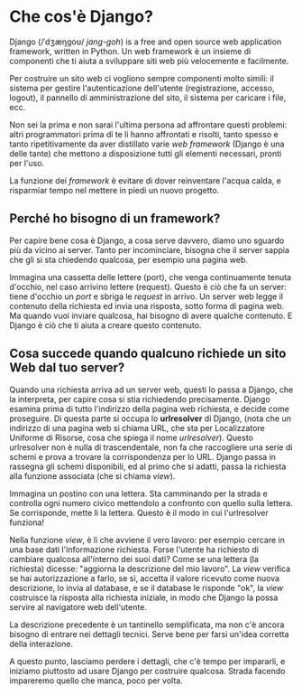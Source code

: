 # Che cos'è Django?

Django (/ˈdʒæŋɡoʊ/ *jang-goh*) is a free and open source web application framework, written in Python. Un web framework è un insieme di componenti che ti aiuta a sviluppare siti web più velocemente e facilmente.

Per costruire un sito web ci vogliono sempre componenti molto simili: il sistema per gestire l'autenticazione dell'utente (registrazione, accesso, logout), il pannello di amministrazione del sito, il sistema per caricare i file, ecc.

Non sei la prima e non sarai l'ultima persona ad affrontare questi problemi: altri programmatori prima di te li hanno affrontati e risolti, tanto spesso e tanto ripetitivamente da aver distillato varie *web framework* (Django è una delle tante) che mettono a disposizione tutti gli elementi necessari, pronti per l'uso.

La funzione dei *framework* è evitare di dover reinventare l'acqua calda, e risparmiar tempo nel mettere in piedi un nuovo progetto.

## Perché ho bisogno di un framework?

Per capire bene cosa è Django, a cosa serve davvero, diamo uno sguardo più da vicino ai server. Tanto per incominciare, bisogna che il server sappia che gli si sta chiedendo qualcosa, per esempio una pagina web.

Immagina una cassetta delle lettere (port), che venga continuamente tenuta d'occhio, nel caso arrivino lettere (request). Questo è ciò che fa un server: tiene d'occhio un *port* e sbriga le *request* in arrivo. Un server web legge il contenuto della richiesta ed invia una risposta, sotto forma di pagina web. Ma quando vuoi inviare qualcosa, hai bisogno di avere qualche contenuto. E Django è ciò che ti aiuta a creare questo contenuto.

## Cosa succede quando qualcuno richiede un sito Web dal tuo server?

Quando una richiesta arriva ad un server web, questi lo passa a Django, che la interpreta, per capire cosa si stia richiedendo precisamente. Django esamina prima di tutto l'indirizzo della pagina web richiesta, e decide come proseguire. Di questa parte si occupa lo **urlresolver** di Django, (nota che un indirizzo di una pagina web si chiama URL, che sta per Localizzatore Uniforme di Risorse, cosa che spiega il nome *urlresolver*). Questo urlresolver non è nulla di trascendentale, non fa che raccogliere una serie di schemi e prova a trovare la corrispondenza per lo URL. Django passa in rassegna gli schemi disponibili, ed al primo che si adatti, passa la richiesta alla funzione associata (che si chiama *view*).

Immagina un postino con una lettera. Sta camminando per la strada e controlla ogni numero civico mettendolo a confronto con quello sulla lettera. Se corrisponde, mette lì la lettera. Questo è il modo in cui l'urlresolver funziona!

Nella funzione *view*, è lì che avviene il vero lavoro: per esempio cercare in una base dati l'informazione richiesta. Forse l'utente ha richiesto di cambiare qualcosa all'interno dei suoi dati? Come se una lettera (la richiesta) dicesse: "aggiorna la descrizione del mio lavoro". La *view* verifica se hai autorizzazione a farlo, se sì, accetta il valore ricevuto come nuova descrizione, lo invia al database, e se il database le risponde "ok", la *view* costruisce la risposta alla richiesta iniziale, in modo che Django la possa servire al navigatore web dell'utente.

La descrizione precedente è un tantinello semplificata, ma non c'è ancora bisogno di entrare nei dettagli tecnici. Serve bene per farsi un'idea corretta della interazione.

A questo punto, lasciamo perdere i dettagli, che c'è tempo per impararli, e iniziamo piuttosto ad usare Django per costruire qualcosa. Strada facendo impareremo quello che manca, poco per volta.